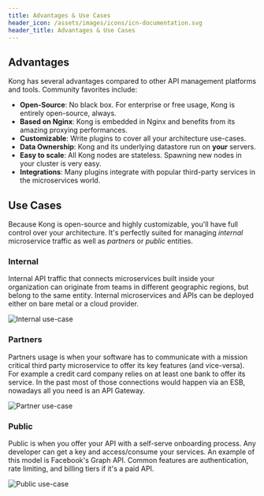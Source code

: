 ```yaml
---
title: Advantages & Use Cases
header_icon: /assets/images/icons/icn-documentation.svg
header_title: Advantages & Use Cases
---
```


## Advantages

Kong has several advantages compared to other API management platforms and tools. Community favorites include:

- **Open-Source**: No black box. For enterprise or free usage, Kong is entirely open-source, always.
- **Based on Nginx**: Kong is embedded in Nginx and benefits from its amazing proxying performances.
- **Customizable**: Write plugins to cover all your architecture use-cases.
- **Data Ownership**: Kong and its underlying datastore run on **your** servers.
- **Easy to scale**: All Kong nodes are stateless. Spawning new nodes in your cluster is very easy.
- **Integrations**: Many plugins integrate with popular third-party services in the microservices world.

## Use Cases

Because Kong is open-source and highly customizable, you'll have full control over your architecture. It's perfectly suited for managing *internal* microservice traffic as well as *partners* or *public* entities.

### Internal

Internal API traffic that connects microservices built inside your organization can originate from teams in different geographic regions, but belong to the same entity. Internal microservices and APIs can be deployed either on bare metal or a cloud provider.

![Internal use-case](/assets/images/internal-use.png)

### Partners

Partners usage is when your software has to communicate with a mission critical third party microservice to offer its key features (and vice-versa). For example a credit card company relies on at least one bank to offer its service. In the past most of those connections would happen via an ESB, nowadays all you need is an API Gateway.

![Partner use-case](/assets/images/partner-use.png)

### Public

Public is when you offer your API with a self-serve onboarding process. Any developer can get a key and access/consume your services. An example of this model is Facebook's Graph API. Common features are authentication, rate limiting, and billing tiers if it's a paid API.

![Public use-case](/assets/images/public-use.png)
